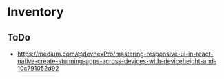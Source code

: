 # Inventory

## ToDo

- https://medium.com/@devnexPro/mastering-responsive-ui-in-react-native-create-stunning-apps-across-devices-with-deviceheight-and-10c791052d92
